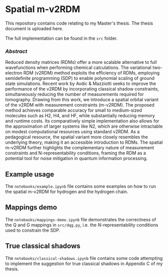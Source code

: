 # Spatial m-v2RDM
This repository contains code relating to my Master's thesis. The thesis document
is uploaded here.

The full implementation can be found in the `src` folder.

### _Abstract_
Reduced density matrices (RDMs) offer a more scalable alternative to full
wavefunctions when performing chemical calculations. The variational two-electron
RDM (v2RDM) method exploits the efficiency of RDMs, employing
semidefinite programming (SDP) to enable polynomial scaling of ground
state simulations. Recent work by Avdic & Mazziotti seeks to improve the
performance of the v2RDM by incorporating classical shadow constraints,
simultaneously reducing the number of measurements required for tomography.
Drawing from this work, we introduce a spatial orbital variant of the v2RDM
with measurement constraints (m-v2RDM). The proposed method achieves
comparable accuracy for small to medium-sized molecules such as H2, H4,
and HF, while substantially reducing memory and runtime costs. Its
comparatively simple implementation also allows for the approximation
of larger systems like N2, which are otherwise intractable on modest
computational resources using standard v2RDM. As a pedagogical resource,
the spatial variant more closely resembles the underlying theory, making 
it an accessible introduction to RDMs. The spatial m-v2RDM further highlights 
the complementary nature of measurement constraints and N-representability
conditions, framing the RDM as a potential tool for noise mitigation in 
quantum information processing.

## Example usage
The `notebooks/example.ipynb` file contains some examples on how
to run the spatial m-v2RDM for hydrogen and the hydrogen chain.

## Mappings demo
The `notebooks/mappings-demo.ipynb` file demonstrates the correctness of the
Q and G mappings in `src/dqg.py`, i.e. the $N$-representability conditions used
to constrain the SDP.

## True classical shadows
The `notebooks/classical-shadows.ipynb` file contains some code attempting to
implement the suggestion for true classical shadows in Appendix C of my thesis.